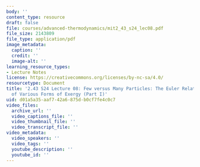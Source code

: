 ```yaml
---
body: ''
content_type: resource
draft: false
file: courses/advanced-thermodynamics/mit2_43_s24_lec08.pdf
file_size: 2143809
file_type: application/pdf
image_metadata:
  caption: ''
  credit: ''
  image-alt: ''
learning_resource_types:
- Lecture Notes
license: https://creativecommons.org/licenses/by-nc-sa/4.0/
resourcetype: Document
title: '2.43 S24 Lecture 08: Few versus Many Particles: The Euler Relation; Review
  of Various Forms of Exergy (Part I)'
uid: d01a5a35-aaf7-42a6-875d-b0cf7fe4c0c7
video_files:
  archive_url: ''
  video_captions_file: ''
  video_thumbnail_file: ''
  video_transcript_file: ''
video_metadata:
  video_speakers: ''
  video_tags: ''
  youtube_description: ''
  youtube_id: ''
---
```

